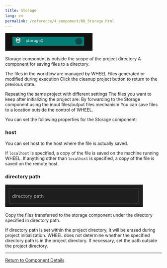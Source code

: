 ```yaml
---
title: Storage
lang: en
permalink: /reference/4_component/08_Storage.html
---
```


![img](./img/storage.png "storage")

Storage component is outside the scope of the project directory
A component for saving files to a directory.

The files in the workflow are managed by WHEEL
Files generated or modified during execution
Click the cleanup project button to return to the previous state.

Repeating the same project with different settings
The files you want to keep after initializing the project are:
By forwarding to the Storage component using the input files/output files mechanism
You can save files to a location outside the control of WHEEL.


You can set the following properties for the Storage component:

### host
You can set host to the host where the file is actually saved.

If `localhost` is specified, a copy of the file is saved on the machine running WHEEL.
If anything other than `localhost` is specified, a copy of the file is saved on the remote host.

### directory path
![img](./img/storage_path.png "storage_path")

Copy the files transferred to the storage component under the directory specified in directory path.

If directory path is set within the project directory, it will be erased during project initialization.
WHEEL does not determine whether the specified directory path is in the project directory.
If necessary, set the path outside the project directory.

--------
[Return to Component Details]({{site.baseurl}}/reference/4_component/)
